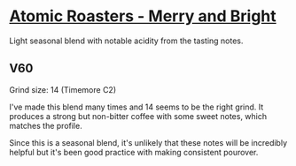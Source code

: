 
# [Atomic Roasters - Merry and Bright](https://atomicroastery.com/products/merry-and-bright)

Light seasonal blend with notable acidity from the tasting notes.

## V60

Grind size: 14 (Timemore C2)

I've made this blend many times and 14 seems to be the right grind. It produces a strong but non-bitter coffee with some sweet notes, which matches the profile.

Since this is a seasonal blend, it's unlikely that these notes will be incredibly helpful but it's been good practice with making consistent pourover.